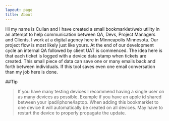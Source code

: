```yaml
---
layout: page
title: About
---
```


Hi my name is Cullan and I have created a small bookmarklet/web utility in an attempt to help communication between QA, Devs, Project Managers and Clients. I work at a digital agency here in Minneapolis Minnesota. Our project flow is most likely just like yours. At the end of our development cycle an internal QA followed by client UAT is commenced. The idea here is that each ticket is logged with a device data stamp when tickets are created. This small piece of data can save one or many emails back and forth between individuals. If this tool saves even one email conversation than my job here is done.

##Tip
<blockquote>

If you have many testing devices I recommend having a single user on as many devices as possible. Example if you have an apple id shared between your ipad/iphone/laptop. When adding this bookmarklet to one device it will automatically be created on all devices. May have to restart the device to properly propagate the update.
</blockquote>

